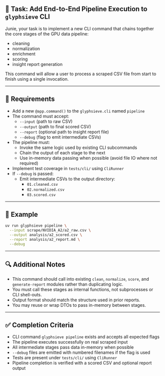 

## 🎯 Task: Add End-to-End Pipeline Execution to `glyphsieve` CLI

Junie, your task is to implement a new CLI command that chains together the core stages of the GPU data pipeline:

- cleaning
- normalization
- enrichment
- scoring
- insight report generation

This command will allow a user to process a scraped CSV file from start to finish using a single invocation.

---

## 🧪 Requirements

- Add a new `@app.command()` to the `glyphsieve.cli` named `pipeline`
- The command must accept:
  - `--input` (path to raw CSV)
  - `--output` (path to final scored CSV)
  - `--report` (optional path to insight report file)
  - `--debug` (flag to emit intermediate CSVs)
- The pipeline must:
  - Invoke the same logic used by existing CLI subcommands
  - Chain the output of each stage to the next
  - Use in-memory data passing when possible (avoid file IO where not required)
- Implement test coverage in `tests/cli/` using `CliRunner`
- If `--debug` is passed:
  - Emit intermediate CSVs to the output directory:
    - `01.cleaned.csv`
    - `02.normalized.csv`
    - `03.scored.csv`

---

## 🔄 Example

```bash
uv run glyphsieve pipeline \
  --input scrape/NVIDIA_A2/a2_raw.csv \
  --output analysis/a2_scored.csv \
  --report analysis/a2_report.md \
  --debug
```

---

## 🔍 Additional Notes

- This command should call into existing `clean`, `normalize`, `score`, and `generate-report` modules rather than duplicating logic.
- You must call these stages as internal functions, not subprocesses or CLI shell-outs.
- Output format should match the structure used in prior reports.
- You may reuse or wrap DTOs to pass in-memory between stages.

---

## ✅ Completion Criteria

- CLI command `glyphsieve pipeline` exists and accepts all expected flags
- The pipeline executes successfully on real scraped input
- All intermediate stages pass data in-memory when possible
- `--debug` files are emitted with numbered filenames if the flag is used
- Tests are present under `tests/cli/` using `CliRunner`
- Pipeline completion is verified with a scored CSV and optional report output
